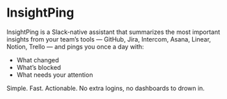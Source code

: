 # InsightPing

InsightPing is a Slack-native assistant that summarizes the most important insights from your team’s tools — GitHub, Jira, Intercom, Asana, Linear, Notion, Trello — and pings you once a day with:

- What changed
- What’s blocked
- What needs your attention

Simple. Fast. Actionable. No extra logins, no dashboards to drown in.
